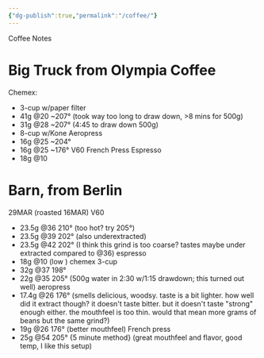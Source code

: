 ```yaml
---
{"dg-publish":true,"permalink":"/coffee/"}
---
```


Coffee Notes

# Big Truck from Olympia Coffee
Chemex:
- 3-cup w/paper filter
 - 41g @20 ~207° (took way too long to draw down, >8 mins for 500g)
 - 31g @28 ~207° (4:45 to draw down 500g)
- 8-cup w/Kone
Aeropress
- 16g @25 ~204°
- 16g @25 ~176°
V60
French Press
Espresso
- 18g @10



# Barn, from Berlin
29MAR (roasted 16MAR)
V60
- 23.5g @36 210° (too hot? try 205°)
- 23.5g @39 202° (also underextracted)
- 23.5g @42 202° (I think this grind is too coarse? tastes maybe under extracted compared to @36)
espresso
- 18g @10 (low )
chemex 3-cup
- 32g @37 198°
- 22g @35 205° (500g water in 2:30 w/1:15 drawdown; this turned out well)
aeropress
- 17.4g @26 176° (smells delicious, woodsy. taste is a bit lighter. how well did it extract though? it doesn't taste bitter. but it doesn't taste "strong" enough either. the mouthfeel is too thin. would that mean more grams of beans but the same grind?)
- 19g @26 176° (better mouthfeel)
French press 
- 25g @54 205° {5 minute method} (great mouthfeel and flavor, good temp, I like this setup)
